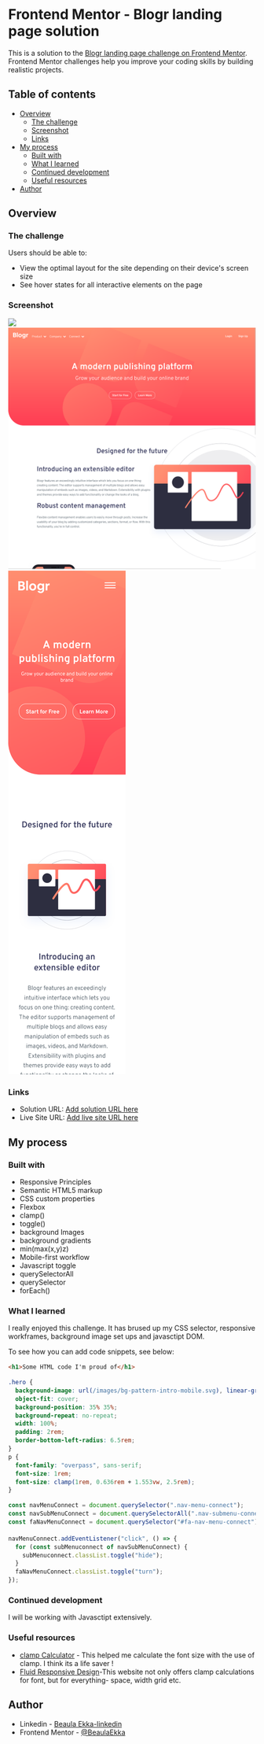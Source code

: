 # Frontend Mentor - Blogr landing page solution

This is a solution to the [Blogr landing page challenge on Frontend Mentor](https://www.frontendmentor.io/challenges/blogr-landing-page-EX2RLAApP). Frontend Mentor challenges help you improve your coding skills by building realistic projects.

## Table of contents

- [Overview](#overview)
  - [The challenge](#the-challenge)
  - [Screenshot](#screenshot)
  - [Links](#links)
- [My process](#my-process)
  - [Built with](#built-with)
  - [What I learned](#what-i-learned)
  - [Continued development](#continued-development)
  - [Useful resources](#useful-resources)
- [Author](#author)

## Overview

### The challenge

Users should be able to:

- View the optimal layout for the site depending on their device's screen size
- See hover states for all interactive elements on the page

### Screenshot

![](./myscreenshots/Animation.gif)
![](./myscreenshots/Screen%20Shot%20desktop.png)
![](./myscreenshots/Screen%20Shot%20mobile.png)

### Links

- Solution URL: [Add solution URL here](https://beaulaekkablogrpublishingwebsite.netlify.app/)
- Live Site URL: [Add live site URL here](https://beaulaekkablogrpublishingwebsite.netlify.app/)

## My process

### Built with

- Responsive Principles
- Semantic HTML5 markup
- CSS custom properties
- Flexbox
- clamp()
- toggle()
- background Images
- background gradients
- min(max(x,y)z)
- Mobile-first workflow
- Javascript toggle
- querySelectorAll
- querySelector
- forEach()

### What I learned

I really enjoyed this challenge. It has brused up my CSS selector, responsive workframes, background image set ups and javasctipt DOM.

To see how you can add code snippets, see below:

```html
<h1>Some HTML code I'm proud of</h1>
```

```css
.hero {
  background-image: url(/images/bg-pattern-intro-mobile.svg), linear-gradient(var(--Very-light-red), var(--Light-red));
  object-fit: cover;
  background-position: 35% 35%;
  background-repeat: no-repeat;
  width: 100%;
  padding: 2rem;
  border-bottom-left-radius: 6.5rem;
}
p {
  font-family: "overpass", sans-serif;
  font-size: 1rem;
  font-size: clamp(1rem, 0.636rem + 1.553vw, 2.5rem);
}
```

```js
const navMenuConnect = document.querySelector(".nav-menu-connect");
const navSubMenuConnect = document.querySelectorAll(".nav-submenu-connect");
const faNavMenuConnect = document.querySelector("#fa-nav-menu-connect");

navMenuConnect.addEventListener("click", () => {
  for (const subMenuconnect of navSubMenuConnect) {
    subMenuconnect.classList.toggle("hide");
  }
  faNavMenuConnect.classList.toggle("turn");
});
```

### Continued development

I will be working with Javasctipt extensively.

### Useful resources

- [clamp Calculator](https://www.marcbacon.com/tools/clamp-calculator/) - This helped me calculate the font size with the use of clamp. I think its a life saver !
- [Fluid Responsive Design](https://utopia.fyi/space/calculator?c=320,18,1.2,1240,20,1.25,5,2,&s=0.75%7C0.5%7C0.25,1.5%7C2%7C3%7C4%7C6,s-l&g=s,l,xl,12)-This website not only offers clamp calculations for font, but for everything- space, width grid etc.

## Author

- Linkedin - [Beaula Ekka-linkedin](https://www.linkedin.com/in/beaula-ekka-favejee-97316558/)
- Frontend Mentor - [@BeaulaEkka](https://www.frontendmentor.io/profile/BeaulaEkka)
